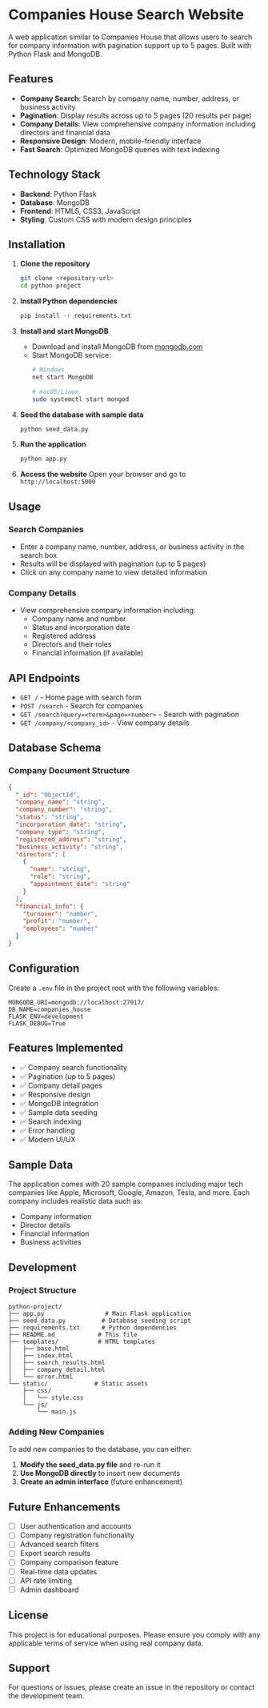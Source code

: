 # Companies House Search Website

A web application similar to Companies House that allows users to search for company information with pagination support up to 5 pages. Built with Python Flask and MongoDB.

## Features

- **Company Search**: Search by company name, number, address, or business activity
- **Pagination**: Display results across up to 5 pages (20 results per page)
- **Company Details**: View comprehensive company information including directors and financial data
- **Responsive Design**: Modern, mobile-friendly interface
- **Fast Search**: Optimized MongoDB queries with text indexing

## Technology Stack

- **Backend**: Python Flask
- **Database**: MongoDB
- **Frontend**: HTML5, CSS3, JavaScript
- **Styling**: Custom CSS with modern design principles

## Installation

1. **Clone the repository**
   ```bash
   git clone <repository-url>
   cd python-project
   ```

2. **Install Python dependencies**
   ```bash
   pip install -r requirements.txt
   ```

3. **Install and start MongoDB**
   - Download and install MongoDB from [mongodb.com](https://www.mongodb.com/try/download/community)
   - Start MongoDB service:
     ```bash
     # Windows
     net start MongoDB
     
     # macOS/Linux
     sudo systemctl start mongod
     ```

4. **Seed the database with sample data**
   ```bash
   python seed_data.py
   ```

5. **Run the application**
   ```bash
   python app.py
   ```

6. **Access the website**
   Open your browser and go to `http://localhost:5000`

## Usage

### Search Companies
- Enter a company name, number, address, or business activity in the search box
- Results will be displayed with pagination (up to 5 pages)
- Click on any company name to view detailed information

### Company Details
- View comprehensive company information including:
  - Company name and number
  - Status and incorporation date
  - Registered address
  - Directors and their roles
  - Financial information (if available)

## API Endpoints

- `GET /` - Home page with search form
- `POST /search` - Search for companies
- `GET /search?query=<term>&page=<number>` - Search with pagination
- `GET /company/<company_id>` - View company details

## Database Schema

### Company Document Structure
```json
{
  "_id": "ObjectId",
  "company_name": "string",
  "company_number": "string",
  "status": "string",
  "incorporation_date": "string",
  "company_type": "string",
  "registered_address": "string",
  "business_activity": "string",
  "directors": [
    {
      "name": "string",
      "role": "string",
      "appointment_date": "string"
    }
  ],
  "financial_info": {
    "turnover": "number",
    "profit": "number",
    "employees": "number"
  }
}
```

## Configuration

Create a `.env` file in the project root with the following variables:
```
MONGODB_URI=mongodb://localhost:27017/
DB_NAME=companies_house
FLASK_ENV=development
FLASK_DEBUG=True
```

## Features Implemented

- ✅ Company search functionality
- ✅ Pagination (up to 5 pages)
- ✅ Company detail pages
- ✅ Responsive design
- ✅ MongoDB integration
- ✅ Sample data seeding
- ✅ Search indexing
- ✅ Error handling
- ✅ Modern UI/UX

## Sample Data

The application comes with 20 sample companies including major tech companies like Apple, Microsoft, Google, Amazon, Tesla, and more. Each company includes realistic data such as:

- Company information
- Director details
- Financial information
- Business activities

## Development

### Project Structure
```
python-project/
├── app.py                 # Main Flask application
├── seed_data.py          # Database seeding script
├── requirements.txt      # Python dependencies
├── README.md            # This file
├── templates/           # HTML templates
│   ├── base.html
│   ├── index.html
│   ├── search_results.html
│   ├── company_detail.html
│   └── error.html
└── static/             # Static assets
    ├── css/
    │   └── style.css
    └── js/
        └── main.js
```

### Adding New Companies

To add new companies to the database, you can either:

1. **Modify the seed_data.py file** and re-run it
2. **Use MongoDB directly** to insert new documents
3. **Create an admin interface** (future enhancement)

## Future Enhancements

- [ ] User authentication and accounts
- [ ] Company registration functionality
- [ ] Advanced search filters
- [ ] Export search results
- [ ] Company comparison feature
- [ ] Real-time data updates
- [ ] API rate limiting
- [ ] Admin dashboard

## License

This project is for educational purposes. Please ensure you comply with any applicable terms of service when using real company data.

## Support

For questions or issues, please create an issue in the repository or contact the development team.
